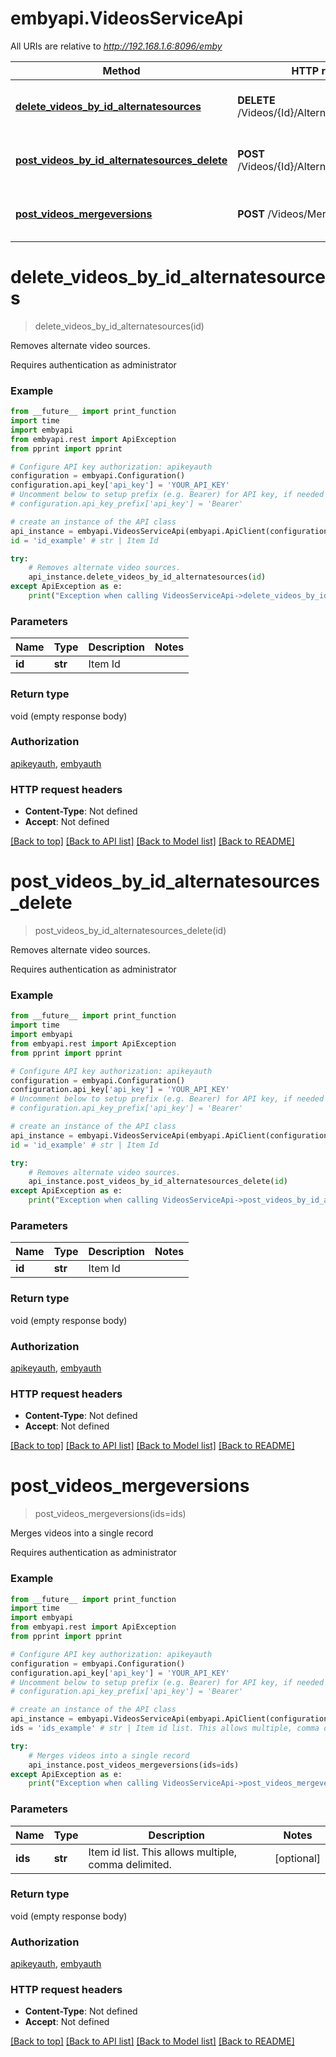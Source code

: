 # embyapi.VideosServiceApi

All URIs are relative to *http://192.168.1.6:8096/emby*

Method | HTTP request | Description
------------- | ------------- | -------------
[**delete_videos_by_id_alternatesources**](VideosServiceApi.md#delete_videos_by_id_alternatesources) | **DELETE** /Videos/{Id}/AlternateSources | Removes alternate video sources.
[**post_videos_by_id_alternatesources_delete**](VideosServiceApi.md#post_videos_by_id_alternatesources_delete) | **POST** /Videos/{Id}/AlternateSources/Delete | Removes alternate video sources.
[**post_videos_mergeversions**](VideosServiceApi.md#post_videos_mergeversions) | **POST** /Videos/MergeVersions | Merges videos into a single record

# **delete_videos_by_id_alternatesources**
> delete_videos_by_id_alternatesources(id)

Removes alternate video sources.

Requires authentication as administrator

### Example
```python
from __future__ import print_function
import time
import embyapi
from embyapi.rest import ApiException
from pprint import pprint

# Configure API key authorization: apikeyauth
configuration = embyapi.Configuration()
configuration.api_key['api_key'] = 'YOUR_API_KEY'
# Uncomment below to setup prefix (e.g. Bearer) for API key, if needed
# configuration.api_key_prefix['api_key'] = 'Bearer'

# create an instance of the API class
api_instance = embyapi.VideosServiceApi(embyapi.ApiClient(configuration))
id = 'id_example' # str | Item Id

try:
    # Removes alternate video sources.
    api_instance.delete_videos_by_id_alternatesources(id)
except ApiException as e:
    print("Exception when calling VideosServiceApi->delete_videos_by_id_alternatesources: %s\n" % e)
```

### Parameters

Name | Type | Description  | Notes
------------- | ------------- | ------------- | -------------
 **id** | **str**| Item Id | 

### Return type

void (empty response body)

### Authorization

[apikeyauth](../README.md#apikeyauth), [embyauth](../README.md#embyauth)

### HTTP request headers

 - **Content-Type**: Not defined
 - **Accept**: Not defined

[[Back to top]](#) [[Back to API list]](../README.md#documentation-for-api-endpoints) [[Back to Model list]](../README.md#documentation-for-models) [[Back to README]](../README.md)

# **post_videos_by_id_alternatesources_delete**
> post_videos_by_id_alternatesources_delete(id)

Removes alternate video sources.

Requires authentication as administrator

### Example
```python
from __future__ import print_function
import time
import embyapi
from embyapi.rest import ApiException
from pprint import pprint

# Configure API key authorization: apikeyauth
configuration = embyapi.Configuration()
configuration.api_key['api_key'] = 'YOUR_API_KEY'
# Uncomment below to setup prefix (e.g. Bearer) for API key, if needed
# configuration.api_key_prefix['api_key'] = 'Bearer'

# create an instance of the API class
api_instance = embyapi.VideosServiceApi(embyapi.ApiClient(configuration))
id = 'id_example' # str | Item Id

try:
    # Removes alternate video sources.
    api_instance.post_videos_by_id_alternatesources_delete(id)
except ApiException as e:
    print("Exception when calling VideosServiceApi->post_videos_by_id_alternatesources_delete: %s\n" % e)
```

### Parameters

Name | Type | Description  | Notes
------------- | ------------- | ------------- | -------------
 **id** | **str**| Item Id | 

### Return type

void (empty response body)

### Authorization

[apikeyauth](../README.md#apikeyauth), [embyauth](../README.md#embyauth)

### HTTP request headers

 - **Content-Type**: Not defined
 - **Accept**: Not defined

[[Back to top]](#) [[Back to API list]](../README.md#documentation-for-api-endpoints) [[Back to Model list]](../README.md#documentation-for-models) [[Back to README]](../README.md)

# **post_videos_mergeversions**
> post_videos_mergeversions(ids=ids)

Merges videos into a single record

Requires authentication as administrator

### Example
```python
from __future__ import print_function
import time
import embyapi
from embyapi.rest import ApiException
from pprint import pprint

# Configure API key authorization: apikeyauth
configuration = embyapi.Configuration()
configuration.api_key['api_key'] = 'YOUR_API_KEY'
# Uncomment below to setup prefix (e.g. Bearer) for API key, if needed
# configuration.api_key_prefix['api_key'] = 'Bearer'

# create an instance of the API class
api_instance = embyapi.VideosServiceApi(embyapi.ApiClient(configuration))
ids = 'ids_example' # str | Item id list. This allows multiple, comma delimited. (optional)

try:
    # Merges videos into a single record
    api_instance.post_videos_mergeversions(ids=ids)
except ApiException as e:
    print("Exception when calling VideosServiceApi->post_videos_mergeversions: %s\n" % e)
```

### Parameters

Name | Type | Description  | Notes
------------- | ------------- | ------------- | -------------
 **ids** | **str**| Item id list. This allows multiple, comma delimited. | [optional] 

### Return type

void (empty response body)

### Authorization

[apikeyauth](../README.md#apikeyauth), [embyauth](../README.md#embyauth)

### HTTP request headers

 - **Content-Type**: Not defined
 - **Accept**: Not defined

[[Back to top]](#) [[Back to API list]](../README.md#documentation-for-api-endpoints) [[Back to Model list]](../README.md#documentation-for-models) [[Back to README]](../README.md)

